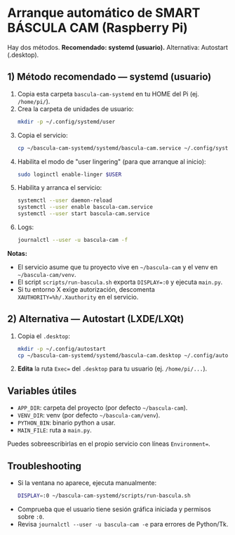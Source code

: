 
# Arranque automático de SMART BÁSCULA CAM (Raspberry Pi)

Hay dos métodos. **Recomendado: systemd (usuario).** Alternativa: Autostart (.desktop).

## 1) Método recomendado — systemd (usuario)
1. Copia esta carpeta `bascula-cam-systemd` en tu HOME del Pi (ej. `/home/pi/`).
2. Crea la carpeta de unidades de usuario:
   ```bash
   mkdir -p ~/.config/systemd/user
   ```
3. Copia el servicio:
   ```bash
   cp ~/bascula-cam-systemd/systemd/bascula-cam.service ~/.config/systemd/user/
   ```
4. Habilita el modo de "user lingering" (para que arranque al inicio):
   ```bash
   sudo loginctl enable-linger $USER
   ```
5. Habilita y arranca el servicio:
   ```bash
   systemctl --user daemon-reload
   systemctl --user enable bascula-cam.service
   systemctl --user start bascula-cam.service
   ```
6. Logs:
   ```bash
   journalctl --user -u bascula-cam -f
   ```

**Notas:**
- El servicio asume que tu proyecto vive en `~/bascula-cam` y el venv en `~/bascula-cam/venv`.
- El script `scripts/run-bascula.sh` exporta `DISPLAY=:0` y ejecuta `main.py`.
- Si tu entorno X exige autorización, descomenta `XAUTHORITY=%h/.Xauthority` en el servicio.

## 2) Alternativa — Autostart (LXDE/LXQt)
1. Copia el `.desktop`:
   ```bash
   mkdir -p ~/.config/autostart
   cp ~/bascula-cam-systemd/systemd/bascula-cam.desktop ~/.config/autostart/
   ```
2. **Edita** la ruta `Exec=` del `.desktop` para tu usuario (ej. `/home/pi/...`).

## Variables útiles
- `APP_DIR`: carpeta del proyecto (por defecto `~/bascula-cam`).
- `VENV_DIR`: venv (por defecto `~/bascula-cam/venv`).
- `PYTHON_BIN`: binario python a usar.
- `MAIN_FILE`: ruta a `main.py`.

Puedes sobreescribirlas en el propio servicio con líneas `Environment=`.

## Troubleshooting
- Si la ventana no aparece, ejecuta manualmente:
  ```bash
  DISPLAY=:0 ~/bascula-cam-systemd/scripts/run-bascula.sh
  ```
- Comprueba que el usuario tiene sesión gráfica iniciada y permisos sobre `:0`.
- Revisa `journalctl --user -u bascula-cam -e` para errores de Python/Tk.
